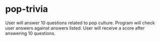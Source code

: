 # pop-trivia
User will answer 10 questions related to pop culture. 
Program will check user answers against answers listed.
User will receive a score after answering 10 questions.
